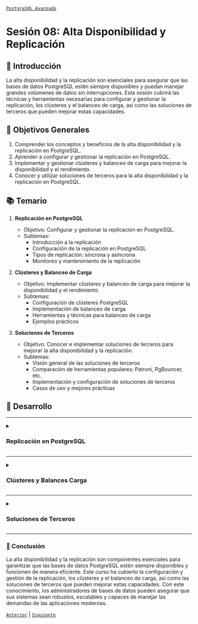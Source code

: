[`PostgreSQL Avanzado`](../README.md)

# Sesión 08: Alta Disponibilidad y Replicación

## 🌿 Introducción

La alta disponibilidad y la replicación son esenciales para asegurar que las bases de datos PostgreSQL estén siempre disponibles y puedan manejar grandes volúmenes de datos sin interrupciones. Esta sesión cubrirá las técnicas y herramientas necesarias para configurar y gestionar la replicación, los clústeres y el balanceo de carga, así como las soluciones de terceros que pueden mejorar estas capacidades.

## 🎯 Objetivos Generales

1. Comprender los conceptos y beneficios de la alta disponibilidad y la replicación en PostgreSQL.
1. Aprender a configurar y gestionar la replicación en PostgreSQL.
1. Implementar y gestionar clústeres y balanceo de carga para mejorar la disponibilidad y el rendimiento.
1. Conocer y utilizar soluciones de terceros para la alta disponibilidad y la replicación en PostgreSQL.

## 📚 Temario

1. **Replicación en PostgreSQL**

	- Objetivo: Configurar y gestionar la replicación en PostgreSQL.
	- Subtemas:
		- Introducción a la replicación
		- Configuración de la replicación en PostgreSQL
		- Tipos de replicación: síncrona y asíncrona
		- Monitoreo y mantenimiento de la replicación

2. **Clústeres y Balanceo de Carga**

	- Objetivo: Implementar clústeres y balanceo de carga para mejorar la disponibilidad y el rendimiento.
	- Subtemas:
		- Configuración de clústeres PostgreSQL
		- Implementación de balanceo de carga
		- Herramientas y técnicas para balanceo de carga
		- Ejemplos prácticos

3. **Soluciones de Terceros**

	- Objetivo: Conocer e implementar soluciones de terceros para mejorar la alta disponibilidad y la replicación.
	- Subtemas:
		- Visión general de las soluciones de terceros
		- Comparación de herramientas populares: Patroni, PgBouncer, etc.
		- Implementación y configuración de soluciones de terceros
		- Casos de uso y mejores prácticas

## 🚀 Desarrollo

---

<details><summary><h3>Replicación en PostgreSQL</h3></summary>
<br/>

#### Introducción a la Replicación

La replicación es el proceso de copiar datos de una base de datos a otra para garantizar la disponibilidad y la redundancia. PostgreSQL ofrece varias formas de replicación para satisfacer diferentes necesidades de rendimiento y disponibilidad.

#### Configuración de la Replicación

- **Configuración del Servidor Primario:**

	1. Editar el archivo `postgresql.conf` para habilitar la replicación:

		```ini	
		wal_level = replica
		max_wal_senders = 5
		wal_keep_size = 64MB
		```

	2. Editar el archivo `pg_hba.conf` para permitir conexiones de replicación:

		```ini
		host replication replicator 192.168.1.0/24 md5
		```

	3. Crear un usuario de replicación:

		```sql
		CREATE USER replicator WITH REPLICATION ENCRYPTED PASSWORD 'password';
		```

- **Configuración del Servidor Secundario:**

	1. Hacer una copia del servidor primario:

		```bash
		pg_basebackup -h primary_host -D /var/lib/postgresql/13/main -U replicator -v -P --wal-method=stream
		```

	2. Crear un archivo `recovery.conf`:

		```ini
		standby_mode = 'on'
		primary_conninfo = 'host=primary_host port=5432 user=replicator password=password'
		trigger_file = '/tmp/postgresql.trigger'
		```

	3. Iniciar el servidor secundario:

		```bash
		sudo systemctl start postgresql
		```

#### Tipos de Replicación: Síncrona y Asíncrona

- **Replicación Asíncrona:**

	- Los cambios se envían al servidor secundario después de ser confirmados en el servidor primario.
	- Menor impacto en el rendimiento del servidor primario.

- **Replicación Síncrona:**

	- Los cambios deben ser confirmados por al menos un servidor secundario antes de ser confirmados en el servidor primario.
	- Mayor consistencia a costa de un rendimiento ligeramente inferior.

#### Monitoreo y Mantenimiento de la Replicación

- Utilizar vistas del sistema como `pg_stat_replication` para monitorear el estado de la replicación:

	```sql
	SELECT * FROM pg_stat_replication;
	```

<br/>
</details>

---

<details><summary><h3>Clústeres y Balances Carga</h3></summary>
<br/>

#### Configuración de Clústeres PostgreSQL

La configuración de clústeres permite distribuir la carga de trabajo entre múltiples nodos para mejorar el rendimiento y la disponibilidad.

- **Herramientas Populares:** Patroni, Stolon.

- **Configuración Básica con Patroni:**

	1. Instalar Patroni:

		```bash
		pip install patroni[etcd]
		```

	2. Configurar Patroni en cada nodo:


		```yaml
		scope: postgresql-cluster
		namespace: /service/
		name: postgresql0

		etcd:
		  host: 127.0.0.1:2379

		bootstrap:
		  dcs:
		    ttl: 30
		    loop_wait: 10
		    retry_timeout: 10
		    maximum_lag_on_failover: 1048576

		    postgresql:
		      use_pg_rewind: true
		      parameters:
		        wal_level: replica
		        hot_standby: "on"
		        wal_keep_segments: 8
		        max_wal_senders: 5
		        max_replication_slots: 5
		        wal_log_hints: "on"
		```

	3. Iniciar Patroni:

		```bash
		patroni /path/to/patroni.yml
		```

#### Implementación de Balanceo de Carga

- **Utilizar PgBouncer para Balanceo de Carga:**

	1. Instalar PgBouncer:

		```bash
		sudo apt-get install pgbouncer
		```

	2. Configurar PgBouncer:

		```bash
		[databases]
		mydb = host=127.0.0.1 port=5432 dbname=mydb

		[pgbouncer]
		listen_addr = 0.0.0.0
		listen_port = 6432
		auth_type = md5
		auth_file = /etc/pgbouncer/userlist.txt
		```

	3. Iniciar PgBouncer:

		```bash
		pgbouncer /etc/pgbouncer/pgbouncer.ini
		```

#### Herramientas y técnicas para Balanceo de Carga

- **HAProxy**: Utilizado para distribuir la carga de trabajo entre múltiples servidores PostgreSQL.

	- Configuración básica:

		```ini
		frontend pgsql_front
		    bind *:5000
		    mode tcp
		    default_backend pgsql_back

		backend pgsql_back
		    mode tcp
		    balance roundrobin
		    server pgsql1 192.168.1.10:5432 check
		    server pgsql2 192.168.1.11:5432 check
		```


<br/>
</details>

---

<details><summary><h3>Soluciones de Terceros</h3></summary>
<br/>

#### Visión General de las Soluciones de Terceros

Existen varias soluciones de terceros que pueden mejorar la alta disponibilidad y la replicación en PostgreSQL.

#### Comparación de Herramientas Populares

- **Patroni:** Automatiza el proceso de failover y replicación, integrándose bien con herramientas como etcd y Consul.

- **PgBouncer:** Un pool de conexiones ligero para PostgreSQL, ideal para balanceo de carga y manejo de muchas conexiones concurrentes.

- **Stolon:** Una solución nativa de la nube para alta disponibilidad de PostgreSQL, diseñada para ser resiliente y flexible.

#### Implementación y Configuración de Soluciones de Terceros

- **Implementación de Patroni:**

	- Ya abordado en la sección de configuración de clústeres y balanceo de carga.

- **Configuración de PgBouncer:**

	- Ya abordado en la sección de balanceo de carga.

#### Casos de Uso y Mejores Prácticas

- **Patroni:** Ideal para entornos que requieren failover automático y una configuración sencilla.

- **PgBouncer:** Perfecto para aplicaciones que manejan muchas conexiones cortas y necesitan un pool de conexiones eficiente.

- **Stolon:** Adecuado para entornos de nube donde la flexibilidad y la resiliencia son cruciales.


<br/>
</details>

---

### 💯 Conclusión

La alta disponibilidad y la replicación son componentes esenciales para garantizar que las bases de datos PostgreSQL estén siempre disponibles y funcionen de manera eficiente. Este curso ha cubierto la configuración y gestión de la replicación, los clústeres y el balanceo de carga, así como las soluciones de terceros que pueden mejorar estas capacidades. Con este conocimiento, los administradores de bases de datos pueden asegurar que sus sistemas sean robustos, escalables y capaces de manejar las demandas de las aplicaciones modernas.

[`Anterior`](../sesion07/tema04/README.md) | [`Siguiente`](tema01/README.md)